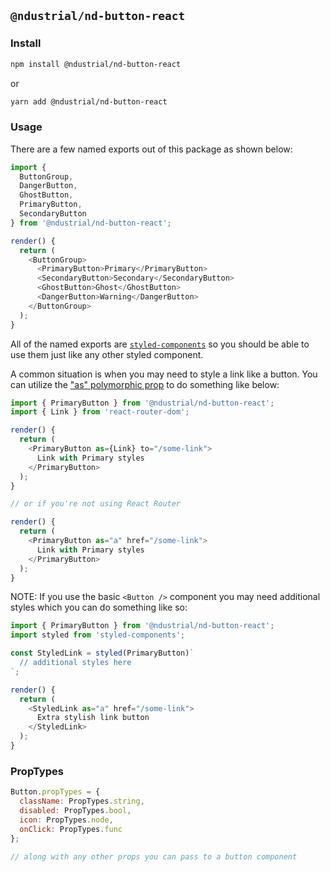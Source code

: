 ## `@ndustrial/nd-button-react`

### Install

```bash
npm install @ndustrial/nd-button-react
```

or

```bash
yarn add @ndustrial/nd-button-react
```

### Usage

There are a few named exports out of this package as shown below:

```javascript
import {
  ButtonGroup,
  DangerButton,
  GhostButton,
  PrimaryButton,
  SecondaryButton
} from '@ndustrial/nd-button-react';

render() {
  return (
    <ButtonGroup>
      <PrimaryButton>Primary</PrimaryButton>
      <SecondaryButton>Secondary</SecondaryButton>
      <GhostButton>Ghost</GhostButton>
      <DangerButton>Warning</DangerButton>
    </ButtonGroup>
  );
}
```

All of the named exports are [`styled-components`](https://www.styled-components.com/) so you should be able to use them just like
any other styled component.

A common situation is when you may need to style a link like a button. You can utilize the ["as" polymorphic prop](https://www.styled-components.com/docs/api#as-polymorphic-prop) to do something like below:

```javascript
import { PrimaryButton } from '@ndustrial/nd-button-react';
import { Link } from 'react-router-dom';

render() {
  return (
    <PrimaryButton as={Link} to="/some-link">
      Link with Primary styles
    </PrimaryButton>
  );
}

// or if you're not using React Router

render() {
  return (
    <PrimaryButton as="a" href="/some-link">
      Link with Primary styles
    </PrimaryButton>
  );
}
```

NOTE: If you use the basic `<Button />` component you may need additional styles which you can do something like so:

```javascript
import { PrimaryButton } from '@ndustrial/nd-button-react';
import styled from 'styled-components';

const StyledLink = styled(PrimaryButton)`
  // additional styles here
`;

render() {
  return (
    <StyledLink as="a" href="/some-link">
      Extra stylish link button
    </StyledLink>
  );
}
```

### PropTypes

```javascript
Button.propTypes = {
  className: PropTypes.string,
  disabled: PropTypes.bool,
  icon: PropTypes.node,
  onClick: PropTypes.func
};

// along with any other props you can pass to a button component
```
